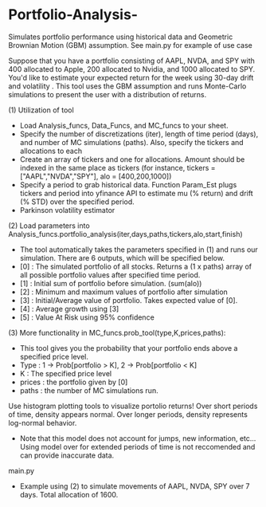# Portfolio-Analysis-
Simulates portfolio performance using historical data and Geometric Brownian Motion (GBM) assumption. See main.py for example of use case

Suppose that you have a portfolio consisting of AAPL, NVDA, and SPY with 400 allocated to Apple, 200 allocated to Nvidia, and 1000 allocated to SPY. You'd like to estimate your expected return for the week using 30-day drift and volatility . This tool uses the GBM assumption and runs Monte-Carlo simulations to present the user with a distribution of returns.

(1) Utilization of tool
*  Load Analysis_funcs, Data_Funcs, and MC_funcs to your sheet.
*  Specify the number of discretizations (iter), length of time period (days), and number of MC simulations (paths). Also, specify the tickers and allocations to each
*  Create an array of tickers and one for allocations. Amount should be indexed in the same place as tickers (for instance, tickers = ["AAPL","NVDA","SPY"], alo = [400,200,1000])
*  Specify a period to grab historical data. Function Param_Est plugs tickers and period into yfinance API to estimate mu (% return) and drift (% STD) over the specified period.
*  Parkinson volatility estimator 

(2) Load parameters into Analysis_funcs.portfolio_analysis(iter,days,paths,tickers,alo,start,finish)
*  The tool automatically takes the parameters specified in (1) and runs our simulation. There are 6 outputs, which will be specified below. 
*  [0] : The simulated portfolio of all stocks. Returns a (1 x paths) array of all possible portfolio values after specified time period.
*  [1] : Initial sum of portfolio before simulation. (sum(alo))
*  [2] : Minimum and maximum values of portfolio after simulation
*  [3] : Initial/Average value of portfolio. Takes expected value of [0].
*  [4] : Average growth using [3]
*  [5] : Value At Risk using 95% confidence

(3) More functionality in MC_funcs.prob_tool(type,K,prices,paths):
*  This tool gives you the probability that your portfolio ends above a specified price level. 
*  Type : 1 -> Prob[portfolio > K], 2 -> Prob[portfolio < K]
*  K : The specified price level
*  prices : the portfolio given by [0]
*  paths : the number of MC simulations run. 

Use histogram plotting tools to visualize portolio returns! Over short periods of time, density appears normal. Over longer periods, density represents log-normal behavior. 
*  Note that this model does not account for jumps, new information, etc... Using model over for extended periods of time is not reccomended and can provide inaccurate data.  
  
main.py
*  Example using (2) to simulate movements of AAPL, NVDA, SPY over 7 days. Total allocation of 1600. 


